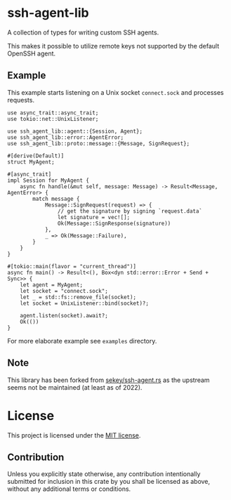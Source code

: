 # ssh-agent-lib

A collection of types for writing custom SSH agents.

This makes it possible to utilize remote keys not supported by the
default OpenSSH agent.

## Example

This example starts listening on a Unix socket `connect.sock` and
processes requests.

```rust,no_run
use async_trait::async_trait;
use tokio::net::UnixListener;

use ssh_agent_lib::agent::{Session, Agent};
use ssh_agent_lib::error::AgentError;
use ssh_agent_lib::proto::message::{Message, SignRequest};

#[derive(Default)]
struct MyAgent;

#[async_trait]
impl Session for MyAgent {
    async fn handle(&mut self, message: Message) -> Result<Message, AgentError> {
        match message {
            Message::SignRequest(request) => {
                // get the signature by signing `request.data`
                let signature = vec![];
                Ok(Message::SignResponse(signature))
            },
            _ => Ok(Message::Failure),
        }
    }
}

#[tokio::main(flavor = "current_thread")]
async fn main() -> Result<(), Box<dyn std::error::Error + Send + Sync>> {
    let agent = MyAgent;
    let socket = "connect.sock";
    let _ = std::fs::remove_file(socket);
    let socket = UnixListener::bind(socket)?;

    agent.listen(socket).await?;
    Ok(())
}
```

For more elaborate example see `examples` directory.

## Note

This library has been forked from
[sekey/ssh-agent.rs](https://github.com/sekey/ssh-agent.rs) as the
upstream seems not be maintained (at least as of 2022).

# License

This project is licensed under the [MIT license](https://opensource.org/licenses/MIT).

## Contribution

Unless you explicitly state otherwise, any contribution intentionally submitted for inclusion in this crate by you shall be licensed as above, without any additional terms or conditions.
